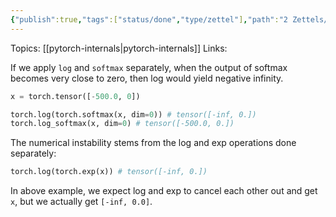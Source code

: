 ```yaml
---
{"publish":true,"tags":["status/done","type/zettel"],"path":"2 Zettels/LogSoftmax is more numerically stable.md","permalink":"/2-zettels/log-softmax-is-more-numerically-stable/","PassFrontmatter":true}
---
```



Topics: [[pytorch-internals\|pytorch-internals]]
Links:

If we apply `log` and `softmax` separately, when the output of softmax becomes very close to zero, then log would yield negative infinity.

```python
x = torch.tensor([-500.0, 0])

torch.log(torch.softmax(x, dim=0)) # tensor([-inf, 0.])
torch.log_softmax(x, dim=0) # tensor([-500.0, 0.])
```

The numerical instability stems from the log and exp operations done separately:

```python
torch.log(torch.exp(x)) # tensor([-inf, 0.])
```

In above example, we expect log and exp to cancel each other out and get `x`, but we actually get `[-inf, 0.0]`.
